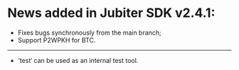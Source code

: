 # News added in Jubiter SDK v2.4.1:
+ Fixes bugs synchronously from the main branch;
+ Support P2WPKH for BTC.

-------------------
+ ’test‘ can be used as an internal test tool.
